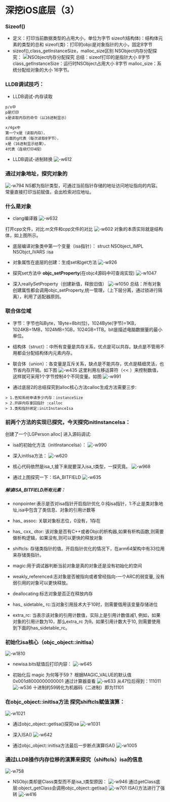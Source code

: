 # 深挖iOS底层（3）
### Sizeof()
* 定义：打印当前数据类型的占用大小，单位为字节
sizeof(结构体)：结构体元素的类型的总和
sizeof(类)：打印的objc是对象指针的大小，固定8字节
* sizeof(),class_getInstanceSize，malloc_size区别
NSObject内存分配探究：
![NSObject内存分配探究](https://cdn.jsdelivr.net/gh/alexgaosun/AGSCDN@1.002/2020/12/1208/817C5AB7-1670-4BF8-B45E-7458FF9FEE50.png)
总结：sizeof打印的是指针大小 8字节
class_getInstanceSize：运行时NSObject占用大小 8字节
malloc_size：系统分配给对象的大小  16字节。

### LLDB调试技巧：
* LLDB调试-内存读取

```
p/x中
p是打印
x是读取内存的命令（以16进制显示）

x/4gx中
第一个x是（读取内存），
后面的g代表（每次读取8字节），
x是（16进制显示结果），
4代表（连续打印4段）
```

* LLDB调试-进制转换
![-w612](https://cdn.jsdelivr.net/gh/alexgaosun/AGSCDN@1.002/2020/12/1208/16074232179113.jpg)

### 通过对象地址，探究对象的
![-w794](https://cdn.jsdelivr.net/gh/alexgaosun/AGSCDN@1.002/2020/12/1208/16074238732931.jpg)
NS都为指针类型，可通过当前指针存储的地址访问地址指向的内容。
常量直接打印当前赋值，会出检索对应地址。

### 什么是对象
* clang编译器
![-w632](https://cdn.jsdelivr.net/gh/alexgaosun/AGSCDN@1.002/2020/12/1208/16074270917065.jpg)

打开cpp文件，对比.m文件和cpp文件的对比
![-w602](https://cdn.jsdelivr.net/gh/alexgaosun/AGSCDN@1.002/2020/12/1208/16074272235680.jpg)
对象的本质实际就是结构体，如上图所示。
* 底层编译对象类中第一个变量（isa指针）：
struct NSObject_IMPL NSObjct_IVARS :isa
* 对象属性在底层的创建：生成set和get方法
  ![-w926](https://cdn.jsdelivr.net/gh/alexgaosun/AGSCDN@1.002/2020/12/1208/16074274028251.jpg)

* 探究set方法中 **objc_setProperty**(在objc4源码中可查询实现)
![-w1047](https://cdn.jsdelivr.net/gh/alexgaosun/AGSCDN@1.002/2020/12/1208/16074275311418.jpg)

* 深入reallySetProperty（创建新值，释放旧值）
![-w1050](https://cdn.jsdelivr.net/gh/alexgaosun/AGSCDN@1.002/2020/12/1208/16074285489197.jpg)
总结：所有对象创建属性都会调用objc_setProperty,统一管理，（上下层分离，通过锁进行隔离），利用了适配器原则。

### 联合体位域
* 字节：字节也叫Byte，1Byte=8bit(位)，1024Byte(字节)=1KB，1024KB=1MB，1024MB=1GB，1024GB=1TB。bit是描述电脑数据量的最小单位。
* 结构体（struct）：中所有变量是共存关系，优点是可以共存。缺点是不管用不用都会分配结构体内元素内存。
* 联合体（union）：各变量是互斥关系，缺点是不能共存，优点是精细灵活，也节省内存开销。如下图
![-w435](https://cdn.jsdelivr.net/gh/alexgaosun/AGSCDN@1.002/2020/12/1208/16074286685122.jpg)
这里利用左移运算符（<< ）来控制数值，这样就可采用1个字节控制4个不同变量。如图
![-w991](https://cdn.jsdelivr.net/gh/alexgaosun/AGSCDN@1.002/2020/12/1208/16074287092650.jpg)

* 通过底层2的总结探究到alloc核心方法calloc生成方法需要三步:
```
> 1.告知系统申请多少内存：instanceSize
> 2.开辟内存拿回指针 :calloc
> 3.类和指针绑定:initInstanceIsa
```

### 前两个方法的实现已探究，今天探究initInstanceIsa：
创建了一个[LGPerson alloc] 进入源码调试:
* isa的初始化方法（initInstanceIsa）：
    ![-w990](https://cdn.jsdelivr.net/gh/alexgaosun/AGSCDN@1.002/2020/12/1208/16074291592421.jpg)

* 深入initIsa方法：
![-w620](https://cdn.jsdelivr.net/gh/alexgaosun/AGSCDN@1.002/2020/12/1208/16074291920850.jpg)

* 核心代码依然是isa_t,接下来就要深入isa_t类型，一探究竟。
![-w968](https://cdn.jsdelivr.net/gh/alexgaosun/AGSCDN@1.002/2020/12/1208/16074292711916.jpg)

* 通过上图探究一下：ISA_BITFIELD
![-w635](https://cdn.jsdelivr.net/gh/alexgaosun/AGSCDN@1.002/2020/12/1208/16074293613765.jpg)

##### 解读ISA_BITFIELD所有元素：
* nonpointer:表示是否对isa指针开启指针优化
0:纯isa指针，1:不止是类对象地址,isa中包含了类信息、对象的引用计数等  

* has_ assoc: 关联对象标志位，0没有，1存在

* has_ cxx_ dtor: 该对象是否有C++或者Objc的析构器,如果有析构函数,则需要做析构逻辑，如果没有,则可以更快的释放对象  

* shiftcls:
存储类指针的值。开启指针优化的情况下，在arm64架构中有33位用来存储类指针。

* magic:用于调试器判断当前对象是真的对象还是没有初始化的空间

* weakly_referenced:志对象是否被指向或者曾经指向-一个ARC的弱变量,
没有弱引用的对象可以更快释放。

* deallocating:标志对象是否正在释放内存

* has_ sidetable_ rc:当对象引用技术大于10时，则需要借用该变量存储进位

* extra_rc: 当表示该对象的引用计数值，实际上是引用计数值减1,
例如，如果对象的引用计数为10，那么extra_rc 为9。如果引用计数大于10,
则需要使用到下面的has_sidetable_rc。 

### 初始化isa核心（objc_object::initIsa）
![-w1810](https://cdn.jsdelivr.net/gh/alexgaosun/AGSCDN@1.002/2020/12/1208/16074307600637.jpg)

* newisa.bits赋值后打印内容：
  ![-w645](https://cdn.jsdelivr.net/gh/alexgaosun/AGSCDN@1.002/2020/12/1208/16074308436496.jpg)

* 初始化后 magic 为何等于59？
根据MAGIC_VALUE的默认值
0x001d8000000000001
通过计算器查看
![-w633](https://cdn.jsdelivr.net/gh/alexgaosun/AGSCDN@1.002/2020/12/1208/16074309195127.jpg)
从47位后得到：111011
![-w536](https://cdn.jsdelivr.net/gh/alexgaosun/AGSCDN@1.002/2020/12/1208/16074310610795.jpg)
十进制的59转化为机器码（二进制）即为11101

### 在objc_object::initIsa方法 探究shiftcls赋值演算：
![-w1021](https://cdn.jsdelivr.net/gh/alexgaosun/AGSCDN@1.002/2020/12/1208/16074311397567.jpg)

* 通过objc_object::getIsa()探究isa
![-w1031](https://cdn.jsdelivr.net/gh/alexgaosun/AGSCDN@1.002/2020/12/1208/16074312893285.jpg)

* 深入ISA()
![-w642](https://cdn.jsdelivr.net/gh/alexgaosun/AGSCDN@1.002/2020/12/1208/16074313703487.jpg)

* 通过objc_object::initIsa方法最后一步断点演算ISA()
![-w1005](https://cdn.jsdelivr.net/gh/alexgaosun/AGSCDN@1.002/2020/12/1208/16074314238511.jpg)

### 通过LLDB操作内存位移的演算来探究（shiftcls）isa的信息
![-w758](https://cdn.jsdelivr.net/gh/alexgaosun/AGSCDN@1.002/2020/12/1208/16074315639691.jpg)

* NSObjc类却是Class类型而不是isa_t类型原因：
![-w946](https://cdn.jsdelivr.net/gh/alexgaosun/AGSCDN@1.002/2020/12/1208/16074318209004.jpg)
通过getClass底层:object_getClass会调用objc_object::getIsa() 
![-w701](https://cdn.jsdelivr.net/gh/alexgaosun/AGSCDN@1.002/2020/12/1208/16074320948787.jpg)
ISA()方法进行了强转
![-w416](https://cdn.jsdelivr.net/gh/alexgaosun/AGSCDN@1.002/2020/12/1208/16074321399184.jpg)



    











